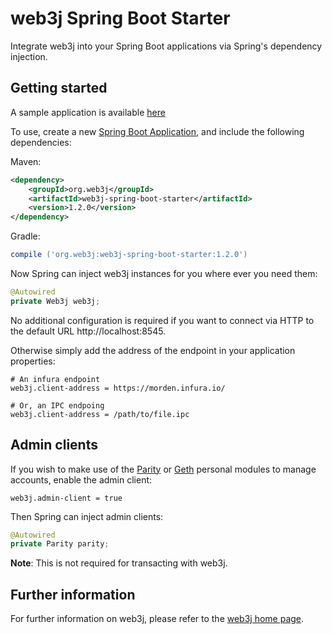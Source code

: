 # web3j Spring Boot Starter

Integrate web3j into your Spring Boot applications via Spring's dependency injection.


## Getting started

A sample application is available [here](https://github.com/web3j/examples/tree/master/spring-boot)

To use, create a new [Spring Boot Application](https://spring.io/guides/gs/spring-boot/), and 
include the following dependencies:

Maven:

```xml
<dependency>
    <groupId>org.web3j</groupId>
    <artifactId>web3j-spring-boot-starter</artifactId>
    <version>1.2.0</version>
</dependency>
```

Gradle:

```groovy
compile ('org.web3j:web3j-spring-boot-starter:1.2.0')
```

Now Spring can inject web3j instances for you where ever you need them:

```java
@Autowired
private Web3j web3j;
```

No additional configuration is required if you want to connect via HTTP to the default URL 
http://localhost:8545.

Otherwise simply add the address of the endpoint in your application properties:

```properties
# An infura endpoint
web3j.client-address = https://morden.infura.io/

# Or, an IPC endpoing
web3j.client-address = /path/to/file.ipc
```


## Admin clients

If you wish to make use of the 
[Parity](https://github.com/ethcore/parity/wiki/JSONRPC-personal-module) or 
[Geth](https://github.com/ethereum/go-ethereum/wiki/Management-APIs#personal) personal modules 
to manage accounts, enable the admin client:

```properties
web3j.admin-client = true
```

Then Spring can inject admin clients:

 ```java
 @Autowired
 private Parity parity;
 ```

**Note**: This is not required for transacting with web3j.  


## Further information

For further information on web3j, please refer to the [web3j home page](https://web3j.io).
